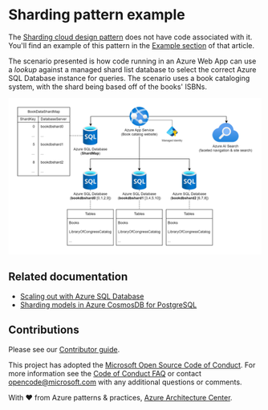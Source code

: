 # Sharding pattern example

The [Sharding cloud design pattern](https://learn.microsoft.com/azure/architecture/patterns/sharding) does not have code associated with it. You'll find an example of this pattern in the [Example section](https://learn.microsoft.com/azure/architecture/patterns/sharding#example) of that article.

The scenario presented is how code running in an Azure Web App can use a *lookup* against a managed shard list database to select the correct Azure SQL Database instance for queries. The scenario uses a book cataloging system, with the shard being based off of the books' ISBNs.

![A diagram showing an Azure Web App using a shard mapping database to decide which database instance to use for a given shard key. It also shows Azure AI Search for pre-aggregated data that the site uses that likely would have come from multiple shards.](sharding-example.png)

## Related documentation

- [Scaling out with Azure SQL Database](https://learn.microsoft.com/azure/azure-sql/database/elastic-scale-introduction)
- [Sharding models in Azure CosmosDB for PostgreSQL](https://learn.microsoft.com/azure/cosmos-db/postgresql/concepts-sharding-models)

## Contributions

Please see our [Contributor guide](../CONTRIBUTING.md).

This project has adopted the [Microsoft Open Source Code of Conduct](https://opensource.microsoft.com/codeofconduct/). For more information see the [Code of Conduct FAQ](https://opensource.microsoft.com/codeofconduct/faq/) or contact <opencode@microsoft.com> with any additional questions or comments.

With :heart: from Azure patterns & practices, [Azure Architecture Center](https://azure.com/architecture).
